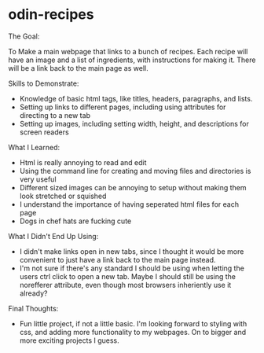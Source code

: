 # odin-recipes
The Goal:

To Make a main webpage that links to a bunch of recipes. Each recipe will have an image and a list of ingredients, with instructions for making it. There will be a link back to the main page as well.

Skills to Demonstrate:
- Knowledge of basic html tags, like titles, headers, paragraphs, and lists.
- Setting up links to different pages, including using attributes for directing to a new tab
- Setting up images, including setting width, height, and descriptions for screen readers

What I Learned:
- Html is really annoying to read and edit
- Using the command line for creating and moving files and directories is very useful
- Different sized images can be annoying to setup without making them look stretched or squished
- I understand the importance of having seperated html files for each page
- Dogs in chef hats are fucking cute

What I Didn't End Up Using:
- I didn't make links open in new tabs, since I thought it would be more convenient to just have a link back to the main page instead.
- I'm not sure if there's any standard I should be using when letting the users ctrl click to open a new tab. Maybe I should still be using the norefferer attribute, even though most browsers inheriently use it already?

Final Thoughts:
- Fun little project, if not a little basic. I'm looking forward to styling with css, and adding more functionality to my webpages. On to bigger and more exciting projects I guess.